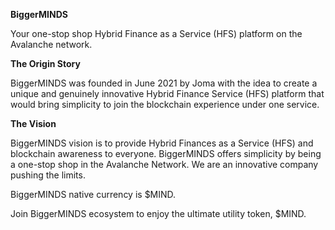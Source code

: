 **BiggerMINDS**

Your one-stop shop Hybrid Finance as a Service (HFS) platform on the Avalanche network.

**The Origin Story**

BiggerMINDS was founded in June 2021 by Joma with the idea to create a unique and genuinely innovative Hybrid Finance Service (HFS) platform that would bring simplicity to join the blockchain experience under one service.

**The Vision**

BiggerMINDS vision is to provide Hybrid Finances as a Service (HFS) and blockchain awareness to everyone. BiggerMINDS offers simplicity by being a one-stop shop in the Avalanche Network. We are an innovative company pushing the limits.

BiggerMINDS native currency is $MIND. 

Join BiggerMINDS ecosystem to enjoy the ultimate utility token, $MIND.

